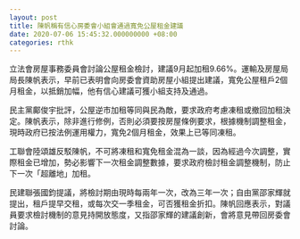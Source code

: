 ```yaml
---
layout: post
title: 陳帆稱有信心房委會小組會通過寬免公屋租金建議
date: 2020-07-06 15:45:32.000000000 +08:00
categories: rthk
---
```


立法會房屋事務委員會討論公屋租金檢討，建議9月起加租9.66%。運輸及房屋局局長陳帆表示，早前已表明會向房委會資助房屋小組提出建議，寬免公屋租戶2個月租金，以抵銷加幅，他有信心建議可獲小組支持及通過。

民主黨鄺俊宇批評，公屋逆市加租等同與民為敵，要求政府考慮凍租或撤回加租決定。陳帆表示，除非進行修例，否則必須要按房屋條例要求，根據機制調整租金，現時政府已按法例運用權力，寬免2個月租金，效果上已等同凍租。

工聯會陸頌雄反駁陳帆，不可將凍租和寬免租金混為一談，因為經過今次調整，實際租金已增加，勢必影響下一次租金調整數據，要求政府檢討租金調整機制，防止下一次「超離地」加租。

民建聯張國鈞提議，將檢討期由現時每兩年一次，改為三年一次；自由黨邵家輝就提出，租戶提早交租，或每次交一季租金，可否獲租金折扣。陳帆回應表示，對議員要求檢討機制的意見持開放態度，又指邵家輝的建議創新，會將意見帶回房委會討論。
